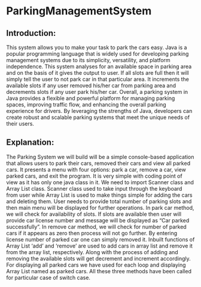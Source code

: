 # ParkingManagementSystem
## Introduction:

This system allows you to make your task to park the cars easy. 
Java is a popular programming language that is widely used for developing parking management systems due to its simplicity, versatility, and platform independence. This system analyses for an available space in parking area and on the basis of it gives the output to user. If all slots are full then it will simply tell the user to not park car in that particular area. It increments the available slots if any user removed his/her car from parking area and decrements slots if any user park his/her car. Overall, a parking system in Java provides a flexible and powerful platform for managing parking spaces, improving traffic flow, and enhancing the overall parking experience for drivers. By leveraging the strengths of Java, developers can create robust and scalable parking systems that meet the unique needs of their users.

 

## Explanation:
The Parking System we will build will be a simple console-based application that allows users to park their cars, removed their cars and view all parked cars. It presents a menu with four options: park a car, remove a car, view parked cars, and exit the program. It is very simple with coding point of view as it has only one java class in it. We need to import Scanner class and Array List class. Scanner class used to take input through the keyboard from user while Array List is used to make things simple for adding the cars and deleting them. User needs to provide total number of parking slots and then main menu will be displayed for further operations. In park car method, we will check for availability of slots. If slots are available then user will provide car license number and message will be displayed as “Car parked successfully”. In remove car method, we will check for number of parked cars if it appears as zero then process will not go further. By entering license number of parked car one can simply removed it. Inbuilt functions of Array List ‘add’ and ‘remove’ are used to add cars in array list and remove it from the array list, respectively. Along with the process of adding and removing the available slots will get decrement and increment accordingly. For displaying all parked cars we have used for each loop and displaying Array List named as parked cars. All these three methods have been called for particular case of switch case. 

